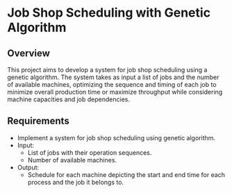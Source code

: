 # Job Shop Scheduling with Genetic Algorithm

## Overview

This project aims to develop a system for job shop scheduling using a genetic algorithm. The system takes as input a list of jobs and the number of available machines, optimizing the sequence and timing of each job to minimize overall production time or maximize throughput while considering machine capacities and job dependencies.

## Requirements


- Implement a system for job shop scheduling using genetic algorithm.
- Input:
  - List of jobs with their operation sequences.
  - Number of available machines.
- Output:
  - Schedule for each machine depicting the start and end time for each process and the job it belongs to.


